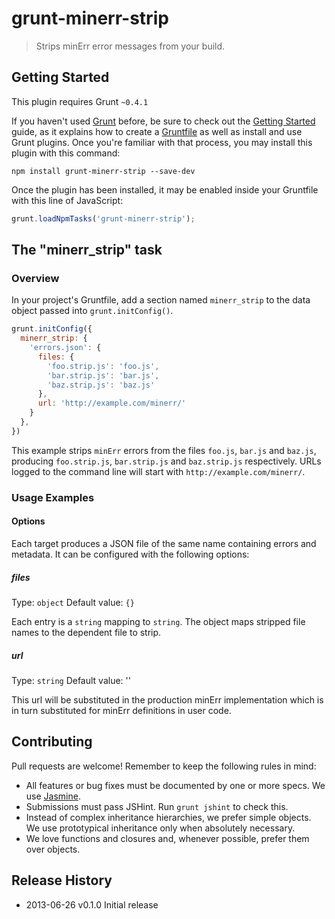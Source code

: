 # grunt-minerr-strip

> Strips minErr error messages from your build.

## Getting Started
This plugin requires Grunt `~0.4.1`

If you haven't used [Grunt](http://gruntjs.com/) before, be sure to check out the [Getting Started](http://gruntjs.com/getting-started) guide, as it explains how to create a [Gruntfile](http://gruntjs.com/sample-gruntfile) as well as install and use Grunt plugins. Once you're familiar with that process, you may install this plugin with this command:

```shell
npm install grunt-minerr-strip --save-dev
```

Once the plugin has been installed, it may be enabled inside your Gruntfile with this line of JavaScript:

```js
grunt.loadNpmTasks('grunt-minerr-strip');
```

## The "minerr_strip" task

### Overview
In your project's Gruntfile, add a section named `minerr_strip` to the data object passed into `grunt.initConfig()`.

```js
grunt.initConfig({
  minerr_strip: {
    'errors.json': {
      files: {
        'foo.strip.js': 'foo.js',
        'bar.strip.js': 'bar.js',
        'baz.strip.js': 'baz.js'
      },
      url: 'http://example.com/minerr/'
    }
  },
})
```

This example strips `minErr` errors from the files `foo.js`, `bar.js` and `baz.js`, producing `foo.strip.js`, `bar.strip.js` and `baz.strip.js` respectively. URLs logged to the command line will start with `http://example.com/minerr/`.

### Usage Examples

#### Options

Each target produces a JSON file of the same name containing errors and metadata. It can be configured with the following options:

##### files

Type: `object` Default value: `{}`

Each entry is a `string` mapping to `string`. The object maps stripped file names to the dependent file to strip.

##### url

Type: `string` Default value: ''

This url will be substituted in the production minErr implementation which is in turn substituted for minErr definitions in user code.

## Contributing
Pull requests are welcome! Remember to keep the following rules in mind:
- All features or bug fixes must be documented by one or more specs. We use [Jasmine](http://pivotal.github.io/jasmine).
- Submissions must pass JSHint. Run `grunt jshint` to check this.
- Instead of complex inheritance hierarchies, we prefer simple objects. We use prototypical inheritance only when absolutely necessary.
- We love functions and closures and, whenever possible, prefer them over objects.


## Release History
- 2013-06-26 v0.1.0 Initial release
